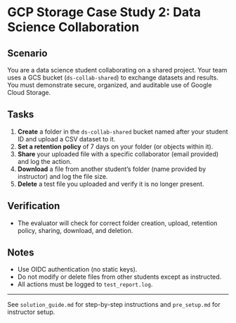 # GCP Storage Case Study 2: Data Science Collaboration

## Scenario
You are a data science student collaborating on a shared project. Your team uses a GCS bucket (`ds-collab-shared`) to exchange datasets and results. You must demonstrate secure, organized, and auditable use of Google Cloud Storage.

## Tasks
1. **Create** a folder in the `ds-collab-shared` bucket named after your student ID and upload a CSV dataset to it.
2. **Set a retention policy** of 7 days on your folder (or objects within it).
3. **Share** your uploaded file with a specific collaborator (email provided) and log the action.
4. **Download** a file from another student’s folder (name provided by instructor) and log the file size.
5. **Delete** a test file you uploaded and verify it is no longer present.

## Verification
- The evaluator will check for correct folder creation, upload, retention policy, sharing, download, and deletion.

## Notes
- Use OIDC authentication (no static keys).
- Do not modify or delete files from other students except as instructed.
- All actions must be logged to `test_report.log`.

---
See `solution_guide.md` for step-by-step instructions and `pre_setup.md` for instructor setup.
